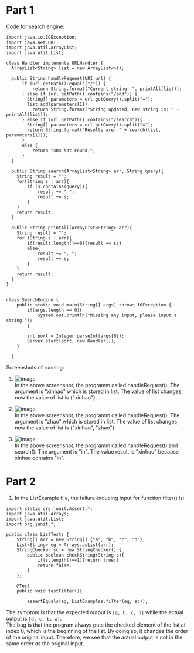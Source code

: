 # Part 1  
Code for search engine:  
```
import java.io.IOException;
import java.net.URI;
import java.util.ArrayList;
import java.util.List;

class Handler implements URLHandler {
  ArrayList<String> list = new ArrayList<>();

  public String handleRequest(URI url) {
      if (url.getPath().equals("/")) {
          return String.format("Current string: ", printAll(list));
      } else if (url.getPath().contains("/add")) {
        String[] parameters = url.getQuery().split("=");
        list.add(parameters[1]);
          return String.format("String updated, new string is: " + printAll(list));
      } else if (url.getPath().contains("/search")){
        String[] parameters = url.getQuery().split("=");
        return String.format("Results are: " + search(list, parameters[1]));
      }
      else {
          return "404 Not Found!";
      }
  }

  public String search(ArrayList<String> arr, String query){
    String result = "";
    for(String s : arr){
        if (s.contains(query)){
            result += " ";
            result += s;
        }
    }
    return result;
  }

  public String printAll(ArrayList<String> arr){
    String result = "";
    for (String s : arr){
        if(result.length()==0){result += s;}
        else{
            result += ", ";
            result += s;
        }
    }
    return result;
  }
}


class SearchEngine {
    public static void main(String[] args) throws IOException {
        if(args.length == 0){
            System.out.println("Missing any input, please input a string.");
        }

        int port = Integer.parseInt(args[0]);
        Server.start(port, new Handler());
    }
    
  }
```  
Screenshots of running:  
1. ![image](https://i.imgur.com/vQNNcJB.png)  
In the above screenshot, the programm called handleRequest(). The argument is "xinhao" which is stored in list. The value of list changes,  
now the value of list is {"xinhao"}.  
  
2. ![image](https://i.imgur.com/dtkh1jQ.png)  
In the above screenshot, the programm called handleRequest(). The argument is "zhao" which is stored in list. The value of list changes,  
now the value of list is {"xinhao", "zhao"}.    
  
3. ![image](https://i.imgur.com/Ioe6fjj.png)  
In the above screenshot, the programm called handleRequest() and search(). The argument is "in". The value result is "xinhao" because xinhao contains "in".  
  
# Part 2
1. In the ListExample file, the failure-inducing input for function filter() is:  
```
import static org.junit.Assert.*;
import java.util.Arrays;
import java.util.List;
import org.junit.*;

public class ListTests {
    String[] arr = new String[] {"a", "b", "c", "d"};
    List<String> eg = Arrays.asList(arr);
    StringChecker sc = new StringChecker() {
        public boolean checkString(String s){
            if(s.length()==1){return true;}
            return false;
        } 
    };
    
    @Test
    public void testFilter(){

        assertEquals(eg, ListExamples.filter(eg, sc));
```  
The symptom is that the expected output is `[a, b, c, d]` while the actual output is `[d, c, b, a]`.  
The bug is that the program always puts the checked element of the list at index 0, which is the beginning of the list. 
By doing so, it changes the order of the original input. Therefore, we see that the actual output is not in the same order as the
original input.  

  



